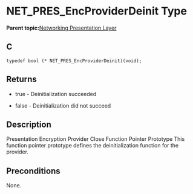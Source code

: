 # NET\_PRES\_EncProviderDeinit Type

**Parent topic:**[Networking Presentation Layer](GUID-75470E5B-2289-4F94-AE85-2BB7DF4C4F07.md)

## C

```
typedef bool (* NET_PRES_EncProviderDeinit)(void); 
```

## Returns

-   true - Deinitialization succeeded

-   false - Deinitialization did not succeed


## Description

Presentation Encryption Provider Close Function Pointer Prototype This function pointer prototype defines the deinitialization function for the provider.

## Preconditions

None.

